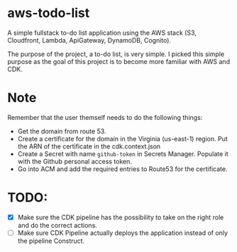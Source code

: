 # aws-todo-list
A simple fullstack to-do list application using the AWS stack (S3, Cloudfront, Lambda, ApiGateway, DynamoDB, Cognito).

The purpose of the project, a to-do list, is very simple. I picked this simple purpose as the goal of this project is to become more familiar with AWS and CDK.

# Note

Remember that the user themself needs to do the following things:

* Get the domain from route 53.
* Create a certificate for the domain in the Virginia (us-east-1) region. Put the ARN of the certificate in the cdk.context.json
* Create a Secret with name `github-token` in Secrets Manager. Populate it with the Github personal access token.
* Go into ACM and add the required entries to Route53 for the certificate.

# TODO:
- [x] Make sure the CDK pipeline has the possibility to take on the right role and do the correct actions.
- [ ] Make sure CDK Pipeline actually deploys the application instead of only the pipeline Construct.
